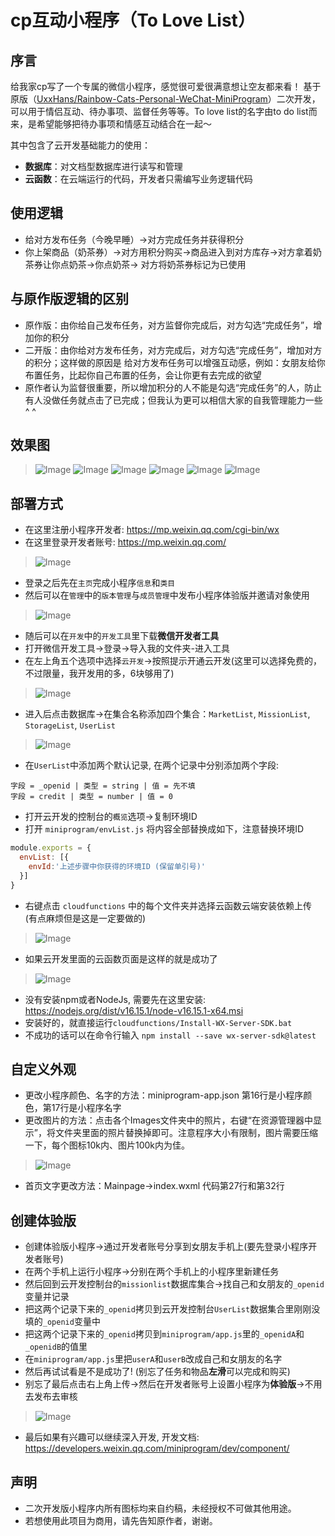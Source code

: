 # cp互动小程序（To Love List）
## 序言
给我家cp写了一个专属的微信小程序，感觉很可爱很满意想让空友都来看！
基于原版（[UxxHans/Rainbow-Cats-Personal-WeChat-MiniProgram](https://github.com/UxxHans/Rainbow-Cats-Personal-WeChat-MiniProgram)）二次开发，可以用于情侣互动、待办事项、监督任务等等。To love list的名字由to do list而来，是希望能够把待办事项和情感互动结合在一起～

其中包含了云开发基础能力的使用：
- **数据库**：对文档型数据库进行读写和管理
- **云函数**：在云端运行的代码，开发者只需编写业务逻辑代码
## 使用逻辑
- 给对方发布任务（今晚早睡）→对方完成任务并获得积分
- 你上架商品（奶茶券）→对方用积分购买→商品进入到对方库存→对方拿着奶茶券让你点奶茶→你点奶茶→ 对方将奶茶券标记为已使用
## 与原作版逻辑的区别
- 原作版：由你给自己发布任务，对方监督你完成后，对方勾选“完成任务”，增加你的积分
- 二开版：由你给对方发布任务，对方完成后，对方勾选“完成任务”，增加对方的积分；这样做的原因是 给对方发布任务可以增强互动感，例如：女朋友给你布置任务，比起你自己布置的任务，会让你更有去完成的欲望
- 原作者认为监督很重要，所以增加积分的人不能是勾选“完成任务”的人，防止有人没做任务就点击了已完成；但我认为更可以相信大家的自我管理能力一些^ ^

## 效果图
>![Image](Pics/IMG_6237.jpg)
>![Image](Pics/IMG_6238.jpg)
>![Image](Pics/IMG_6240.jpg)
>![Image](Pics/IMG_6241.jpg)
>![Image](Pics/IMG_6243.jpg)
>![Image](Pics/IMG_6244.jpg)
## 部署方式
- 在这里注册小程序开发者: https://mp.weixin.qq.com/cgi-bin/wx
- 在这里登录开发者账号: https://mp.weixin.qq.com/
>![Image](Pics/Link.jpg)
- 登录之后先在`主页`完成小程序`信息`和`类目`
- 然后可以在`管理`中的`版本管理`与`成员管理`中发布小程序体验版并邀请对象使用
>![Image](Pics/Account.jpg)
- 随后可以在`开发`中的`开发工具`里下载**微信开发者工具**
- 打开微信开发工具->登录->导入我的文件夹-进入工具
- 在左上角五个选项中选择`云开发`->按照提示开通云开发(这里可以选择免费的，不过限量，我开发用的多，6块够用了)
>![Image](Pics/DatabaseOption.jpg)
- 进入后点击数据库->在集合名称添加四个集合：`MarketList`, `MissionList`, `StorageList`, `UserList`

>![Image](Pics/Database.jpg)
- 在`UserList`中添加两个默认记录, 在两个记录中分别添加两个字段:
```
字段 = _openid | 类型 = string | 值 = 先不填
字段 = credit | 类型 = number | 值 = 0
```
- 打开云开发的控制台的`概览`选项->复制环境ID
- 打开 `miniprogram/envList.js` 将内容全部替换成如下，注意替换环境ID
```js
module.exports = {
  envList: [{
    envId:'上述步骤中你获得的环境ID (保留单引号)'
  }]
}
```
- 右键点击 `cloudfunctions` 中的每个文件夹并选择云函数云端安装依赖上传 (有点麻烦但是这是一定要做的)
>![Image](Pics/CloudFunction.jpg)
- 如果云开发里面的云函数页面是这样的就是成功了
>![Image](Pics/CloudFunctionList.jpg)
- 没有安装npm或者NodeJs, 需要先在这里安装: https://nodejs.org/dist/v16.15.1/node-v16.15.1-x64.msi
- 安装好的，就直接运行`cloudfunctions/Install-WX-Server-SDK.bat` 
- 不成功的话可以在命令行输入 `npm install --save wx-server-sdk@latest`
## 自定义外观
- 更改小程序颜色、名字的方法：miniprogram-app.json 第16行是小程序颜色，第17行是小程序名字
- 更改图片的方法：点击各个Images文件夹中的照片，右键“在资源管理器中显示”，将文件夹里面的照片替换掉即可。注意程序大小有限制，图片需要压缩一下，每个图标10k内、图片100k内为佳。
>![Image](Pics/imageSample.png)
- 首页文字更改方法：Mainpage->index.wxml 代码第27行和第32行

## 创建体验版
- 创建体验版小程序->通过开发者账号分享到女朋友手机上(要先登录小程序开发者账号)
- 在两个手机上运行小程序->分别在两个手机上的小程序里新建任务
- 然后回到云开发控制台的`missionlist`数据库集合->找自己和女朋友的`_openid`变量并记录
- 把这两个记录下来的`_openid`拷贝到云开发控制台`UserList`数据集合里刚刚没填的`_openid`变量中
- 把这两个记录下来的`_openid`拷贝到`miniprogram/app.js`里的`_openidA`和`_openidB`的值里
- 在`miniprogram/app.js`里把`userA`和`userB`改成自己和女朋友的名字
- 然后再试试看是不是成功了! (别忘了任务和物品**左滑**可以完成和购买)
- 别忘了最后点击右上角上传->然后在开发者账号上设置小程序为**体验版**->不用去发布去审核
>![Image](Pics/UploadOption.jpg)
- 最后如果有兴趣可以继续深入开发, 开发文档: https://developers.weixin.qq.com/miniprogram/dev/component/

## 声明
- 二次开发版小程序内所有图标均来自约稿，未经授权不可做其他用途。
- 若想使用此项目为商用，请先告知原作者，谢谢。
